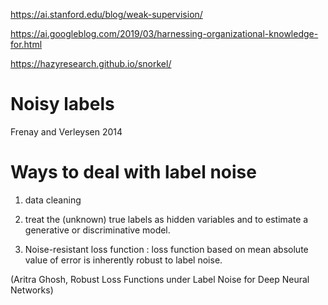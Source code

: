 
https://ai.stanford.edu/blog/weak-supervision/

https://ai.googleblog.com/2019/03/harnessing-organizational-knowledge-for.html

https://hazyresearch.github.io/snorkel/

# Noisy labels

Frenay and Verleysen 2014

# Ways to deal with label noise

1. data cleaning

2. treat the (unknown) true labels as hidden variables and to estimate a generative or discriminative model.

3. Noise-resistant loss function : loss function based on mean absolute value of error is inherently robust to label noise.

(Aritra Ghosh, Robust Loss Functions under Label Noise for Deep Neural Networks)


